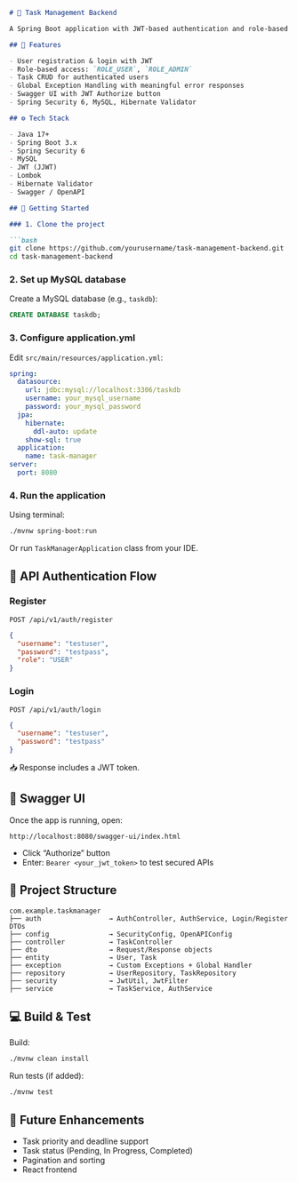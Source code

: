 
```markdown
# 📝 Task Management Backend

A Spring Boot application with JWT-based authentication and role-based access control (User/Admin), designed as the backend for a full-stack Task Management app.

## 🔐 Features

- User registration & login with JWT
- Role-based access: `ROLE_USER`, `ROLE_ADMIN`
- Task CRUD for authenticated users
- Global Exception Handling with meaningful error responses
- Swagger UI with JWT Authorize button
- Spring Security 6, MySQL, Hibernate Validator

## ⚙️ Tech Stack

- Java 17+
- Spring Boot 3.x
- Spring Security 6
- MySQL
- JWT (JJWT)
- Lombok
- Hibernate Validator
- Swagger / OpenAPI

## 🚀 Getting Started

### 1. Clone the project

```bash
git clone https://github.com/yourusername/task-management-backend.git
cd task-management-backend
```

### 2. Set up MySQL database

Create a MySQL database (e.g., `taskdb`):

```sql
CREATE DATABASE taskdb;
```

### 3. Configure application.yml

Edit `src/main/resources/application.yml`:

```yaml
spring:
  datasource:
    url: jdbc:mysql://localhost:3306/taskdb
    username: your_mysql_username
    password: your_mysql_password
  jpa:
    hibernate:
      ddl-auto: update
    show-sql: true
  application:
    name: task-manager
server:
  port: 8080
```

### 4. Run the application

Using terminal:

```bash
./mvnw spring-boot:run
```

Or run `TaskManagerApplication` class from your IDE.

## 🔑 API Authentication Flow

### Register

`POST /api/v1/auth/register`

```json
{
  "username": "testuser",
  "password": "testpass",
  "role": "USER"
}
```

### Login

`POST /api/v1/auth/login`

```json
{
  "username": "testuser",
  "password": "testpass"
}
```

📥 Response includes a JWT token.

## 🧪 Swagger UI

Once the app is running, open:

```
http://localhost:8080/swagger-ui/index.html
```

- Click “Authorize” button
- Enter: `Bearer <your_jwt_token>` to test secured APIs

## 📂 Project Structure

```
com.example.taskmanager
├── auth                 → AuthController, AuthService, Login/Register DTOs
├── config               → SecurityConfig, OpenAPIConfig
├── controller           → TaskController
├── dto                  → Request/Response objects
├── entity               → User, Task
├── exception            → Custom Exceptions + Global Handler
├── repository           → UserRepository, TaskRepository
├── security             → JwtUtil, JwtFilter
├── service              → TaskService, AuthService
```

## 💻 Build & Test

Build:

```bash
./mvnw clean install
```

Run tests (if added):

```bash
./mvnw test
```

## 🔧 Future Enhancements

- Task priority and deadline support
- Task status (Pending, In Progress, Completed)
- Pagination and sorting
- React frontend

